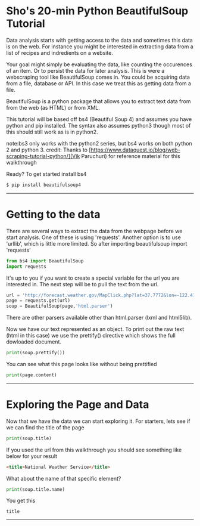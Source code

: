 # Sho's 20-min Python BeautifulSoup Tutorial

Data analysis starts with getting access to the data and sometimes this data is on the web. For instance you might be interested in extracting data from a list of recipes and indredients on a website.  

Your goal might simply be evaluating the data, like counting the occurences of an item. Or to persist the data for later analysis. This is were a webscraping tool like BeautifulSoup comes in. You could be acquiring data from a file, database or API. In this case we treat this as getting data from a file.

BeautifulSoup is a python package that allows you to extract text data from from the web (as HTML) or from XML.

This tutorial will be based off bs4 (Beautiful Soup 4) and assumes you have python and pip installed. The syntax also assumes python3 though most of this should still work as is in python2.

note:bs3 only works with the python2 series, but bs4 works on both python 2 and python 3.
credit: Thanks to [https://www.dataquest.io/blog/web-scraping-tutorial-python/](Vik Paruchuri) for reference material for this walkthrough

Ready? To get started install bs4

```bash
$ pip install beautifulsoup4
```

---

# Getting to the data

There are several ways to extract the data from the webpage before we start analysis. One of these is using 'requests'. Another option is to use 'urllib', which is little more limited. So after importing beautifulsoup import 'requests'

```python
from bs4 import BeautifulSoup
import requests
```
It's up to you if you want to create a special variable for the url you are interested in. The next step will be to pull the text from the url.

```python
url = 'http://forecast.weather.gov/MapClick.php?lat=37.7772&lon=-122.4168#.WYjKidPyvdQ' # url of whatever page you are interested in
page = requests.get(url)
soup = BeautifulSoup(page,'html.parser')
```
There are other parsers available other than html.parser (lxml and html5lib).

Now we have our text represented as an object. To print out the raw text (html in this case) we use the prettify() directive which shows the full dowloaded document.

```python
print(soup.prettify())
```
You can see what this page looks like without being prettified

```python
print(page.content)
```

---

# Exploring the Page and Data

Now that we have the data we can start exploring it. For starters, lets see if we can find the title of the page

```python
print(soup.title)
```
If you used the url from this walkthrough you should see something like below for your result

```html
<title>National Weather Service</title>
```
What about the name of that specific element?

```python
print(soup.title.name)
```
You get this
```text
title
```
---
